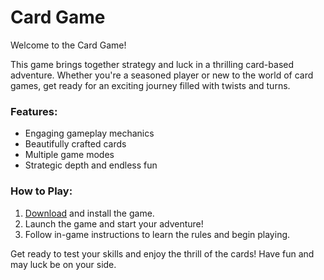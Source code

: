 # Card Game

Welcome to the Card Game!

This game brings together strategy and luck in a thrilling card-based adventure. Whether you're a seasoned player or new to the world of card games, get ready for an exciting journey filled with twists and turns.

### Features:
- Engaging gameplay mechanics
- Beautifully crafted cards
- Multiple game modes
- Strategic depth and endless fun

### How to Play:
1. [Download](link_to_download) and install the game.
2. Launch the game and start your adventure!
3. Follow in-game instructions to learn the rules and begin playing.

Get ready to test your skills and enjoy the thrill of the cards! Have fun and may luck be on your side.



